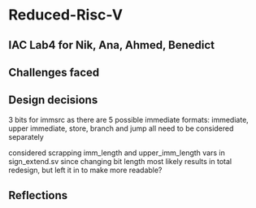 # Reduced-Risc-V
IAC Lab4 for Nik, Ana, Ahmed, Benedict
---

## Challenges faced

## Design decisions
3 bits for immsrc as there are 5 possible immediate formats:
immediate, upper immediate, store, branch and jump all need to be considered separately

considered scrapping imm_length and upper_imm_length vars in sign_extend.sv since changing bit length most likely
results in total redesign, but left it in to make more readable?
## Reflections


